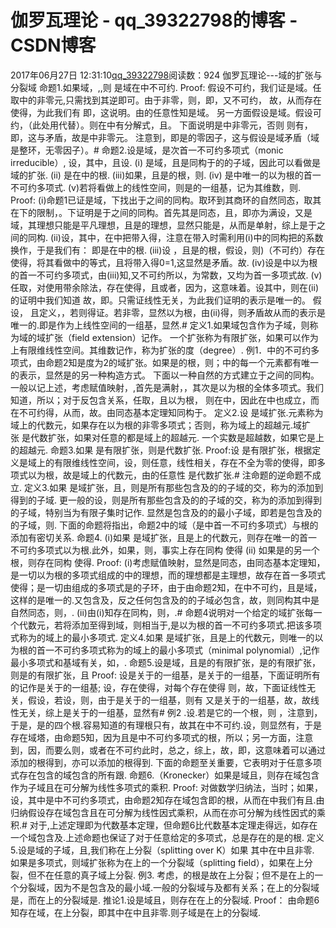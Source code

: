 # 伽罗瓦理论 - qq_39322798的博客 - CSDN博客
2017年06月27日 12:31:10[qq_39322798](https://me.csdn.net/qq_39322798)阅读数：924
伽罗瓦理论---域的扩张与分裂域
命题1.如果域，,,则 是域在中不可约.
Proof: 假设不可约，我们证是域。任取中的非零元,只需找到其逆即可。由于非零，则，即，又不可约，
故，从而存在使得，为此我们有
即，这说明。由的任意性知是域。
另一方面假设是域。假设可约，（此处用代替）。则在中有分解式，且。
下面说明是中非零元，否则
则有，即，这与矛盾，故是中非零元。
注意到，即是的零因子，这与假设是域矛盾（域是整环，无零因子）。#
命题2.设是域，是次首一不可约多项式（monic irreducible）, 设，其中，且设.
(i) 是域，且是同构于的的子域，因此可以看做是域的扩张.
(ii) 是在中的根.
(iii)如果，且是的根，则.
(iv) 是中唯一的以为根的首一不可约多项式.
(v)若将看做上的线性空间，则是的一组基，记为其维数，则.
Proof: (i)命题1已证是域，下找出于之间的同构。取环到其商环的自然同态，取其在下的限制，。下证明是于之间的同构。首先其是同态，且，即亦为满设，又是域，其理想只能是平凡理想，且是的理想，显然只能是，从而是单射，综上是于之间的同构.
(ii)设，其中，在中把带入得，注意在带入时需利用(i)中的同构把的系数换作，于是我们有：
即是在中的根.
(iii)设 ，且是的根，假设，则)（不可约）存在使得，将其看做中的等式，且将带入得0=1,这显然是矛盾。故.
(iv)设是中以为根的首一不可约多项式，由(iii)知,又不可约所以，为常数，又均为首一多项式故.
(v)任取，对使用带余除法，存在使得，且或者，因为，这意味着。设其中，则在(ii)的证明中我们知道
故，即。只需证线性无关，为此我们证明的表示是唯一的。
假设，
且定义，，若则得证。若非零，显然以为根，由(ii)得，则矛盾故从而的表示是唯一的.即是作为上线性空间的一组基，显然.#
定义1.如果域包含作为子域，则称为域的域扩张（field extension）记作。
一个扩张称为有限扩张，如果可以作为上有限维线性空间。其维数记作，称为扩张的度（degree）.
例1．中的不可约多项式，由命题2知是度为2的域扩张。如果是的根，则；中的每一个元素都有唯一的表示，显然是的另一种构造方式。
下面以一种自然的方式建立于之间的同构。一般以记上述，考虑赋值映射，,首先是满射，，其次是以为根的全体多项式。我们知道，所以；对于反包含关系，任取，且以为根，
则在中，因此在中也成立，而在不可约得，从而，故。由同态基本定理知同构于。 
定义2.设 是域扩张.元素称为域上的代数元，如果存在以为根的非零多项式；否则，称为域上的超越元.域扩张 是代数扩张，如果对任意的都是域上的超越元.
一个实数是超越数，如果它是上的超越元.
命题3.如果 是有限扩张，则是代数扩张.
Proof:设 是有限扩张，根据定义是域上的有限维线性空间，设，则任意，线性相关，存在不全为零的使得，即多项式以为根，故是域上的代数元，由的任意性 是代数扩张.#
注命题的逆命题不成立.
定义3.如果 是域扩张，且，则是所有那些包含及的的子域的交，称为的添加到得到的子域.
更一般的设，则是所有那些包含及的的子域的交，称为的添加到得到的子域，特别当为有限子集时记作.
显然是包含及的的最小子域，即若是包含及的的子域，则.
下面的命题将指出，命题2中的域（是中首一不可约多项式）与根的添加有密切关系.
命题4. (i)如果 是域扩张，且是上的代数元，则存在唯一的首一不可约多项式以为根.此外，如果，则，事实上存在同构
使得
(ii) 如果是的另一个根，则存在同构
使得.
Proof: (i)考虑赋值映射，显然是同态，由同态基本定理知，是一切以为根的多项式组成的中的理想，而的理想都是主理想，故存在首一多项式使得；是一切由组成的多项式是的子环，由于由命题2知，在中不可约，且是域，这样的是唯一的.又包含及，反之任何包含及的的子域必包含，故，则同构其中是自然同态，则，.
(ii)由(i)知存在同构，则，.#
命题4说明对一个给定的域扩张每一个代数元，若将添加至得到域，则相当于,是以为根的首一不可约多项式.把该多项式称为的域上的最小多项式.
定义4.如果 是域扩张，且是上的代数元，则唯一的以为根的首一不可约多项式称为的域上的最小多项式（minimal polynomial）,记作
最小多项式和基域有关，如，.
命题5.设是域，且是的有限扩张，是的有限扩张，则是的有限扩张，且
Proof: 设是关于的一组基，是关于的一组基，下面证明所有的记作是关于的一组基;
设，存在使得，对每个存在使得
则，故，下面证线性无关，假设，若设，则，由于是关于的一组基，则有
又是关于的一组基，故，故线性无关，综上是关于的一组基，显然有#
例2 
.设.若是它的一个根，则 ，注意到，于是，是的四个根.容易知道的有理根只有，故其在中不可约.设，则显然有，于是存在域塔，由命题5知，因为且是中不可约多项式的根，所以；另一方面，注意到，因，而要么则，或者在不可约此时，总之，综上，故，即，这意味着可以通过添加的根得到，亦可以添加的根得到.
下面的命题至关重要，它表明对于任意多项式存在包含的域包含的所有跟.
命题6.（Kronecker）如果是域且，则存在域包含作为子域且在可分解为线性多项式的乘积.
Proof: 对做数学归纳法，当时；如果，设，其中是中不可约多项式，由命题2知存在域包含即的根，从而在中我们有且.由归纳假设存在域包含且在可分解为线性因式乘积，从而在亦可分解为线性因式的乘积.#
对于,上述定理即为代数基本定理，但命题6比代数基本定理走得远，如存在一个域包含及.上述命题也保证了对于任意给定的多项式，总是存在的是的根.
定义5.设是域的子域，且,我们称在上分裂（splitting over K）如果
其中在中且非零.
如果是多项式，则域扩张称为在上的一个分裂域（splitting field），如果在上分裂，但不在任意的真子域上分裂.
例3.
考虑，的根是故在上分裂；但不是在上的一个分裂域，因为不是包含及的最小域.一般的分裂域与及都有关系；在上的分裂域是，而在上的分裂域是.
推论1.设是域且，则存在在上的分裂域.
Proof： 由命题6知存在域，在上分裂，即其中在中且非零.则子域是在上的分裂域.
